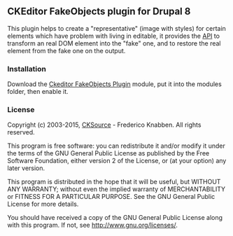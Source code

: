 CKEditor FakeObjects plugin for Drupal 8
-----------------------------------


This plugin helps to create a "representative" (image with styles) for certain elements which have problem with living in editable, it provides the [API](http://docs.ckeditor.com/#!/api/CKEDITOR.editor-method-createFakeElement) to transform an real DOM element into the "fake" one, and to restore the real element from the fake one on the output.
### Installation

Download the [Ckeditor FakeObjects Plugin](https://github.com/ol0lll/ckeditor_fakeobjects) module, put it into the modules folder, then enable it.

### License

Copyright (c) 2003-2015, [CKSource](http://cksource.com/) - Frederico Knabben. All rights reserved.

This program is free software: you can redistribute it and/or modify
it under the terms of the GNU General Public License as published by
the Free Software Foundation, either version 2 of the License, or
(at your option) any later version.

This program is distributed in the hope that it will be useful,
but WITHOUT ANY WARRANTY; without even the implied warranty of
MERCHANTABILITY or FITNESS FOR A PARTICULAR PURPOSE.  See the
GNU General Public License for more details.

You should have received a copy of the GNU General Public License
along with this program.  If not, see <http://www.gnu.org/licenses/>.
